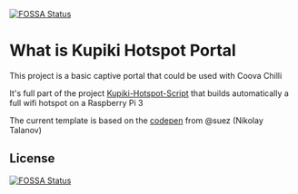 [![FOSSA Status](https://app.fossa.io/api/projects/git%2Bgithub.com%2FKupiki%2FKupiki-Hotspot-Portal.svg?type=shield)](https://app.fossa.io/projects/git%2Bgithub.com%2FKupiki%2FKupiki-Hotspot-Portal?ref=badge_shield)

What is Kupiki Hotspot Portal
==================

This project is a basic captive portal that could be used with Coova Chilli

It's full part of the project [Kupiki-Hotspot-Script](https://github.com/pihomeserver/Kupiki-Hotspot-Script) that builds automatically a full wifi hotspot on a Raspberry Pi 3

The current template is based on the [codepen](https://codepen.io/suez/pen/dPqxoM) from @suez (Nikolay Talanov)

## License
[![FOSSA Status](https://app.fossa.io/api/projects/git%2Bgithub.com%2FKupiki%2FKupiki-Hotspot-Portal.svg?type=large)](https://app.fossa.io/projects/git%2Bgithub.com%2FKupiki%2FKupiki-Hotspot-Portal?ref=badge_large)
